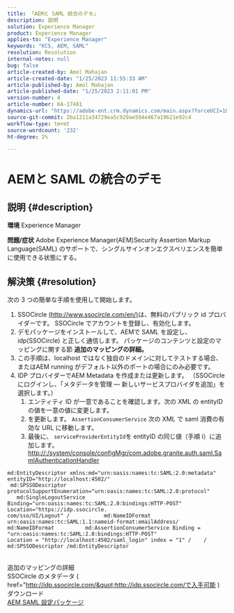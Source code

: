 ```yaml
---
title: 「AEMと SAML 統合のデモ」
description: 説明
solution: Experience Manager
product: Experience Manager
applies-to: "Experience Manager"
keywords: "KCS, AEM, SAML"
resolution: Resolution
internal-notes: null
bug: false
article-created-by: Amol Mahajan
article-created-date: "1/25/2023 11:55:33 AM"
article-published-by: Amol Mahajan
article-published-date: "1/25/2023 2:11:01 PM"
version-number: 4
article-number: KA-17481
dynamics-url: "https://adobe-ent.crm.dynamics.com/main.aspx?forceUCI=1&pagetype=entityrecord&etn=knowledgearticle&id=1b20b327-a79c-ed11-aad1-6045bd0061cb"
source-git-commit: 2ba1211a34729ea5c929ae594e467a19621e92c4
workflow-type: tm+mt
source-wordcount: '232'
ht-degree: 2%

---
```


# AEMと SAML の統合のデモ

## 説明 {#description}

<b>環境</b>
Experience Manager


<b>問題/症状</b>
Adobe Experience Manager(AEM)Security Assertion Markup Language(SAML) のサポートで、シングルサインオンエクスペリエンスを簡単に使用できる状態にする。


## 解決策 {#resolution}

次の 3 つの簡単な手順を使用して開始します。<br>
1. SSOCircle [(http://www.ssocircle.com/en/)](http://www.ssocircle.com/en/)は、無料のパブリック id プロバイダーです。 SSOCircle でアカウントを登録し、有効化します。
2. デモパッケージをインストールして、AEMで SAML を設定し、idp(SSOCircle) と正しく通信します。 パッケージのコンテンツと設定のマッピングに関する節 <b>追加のマッピングの詳細。</b>
3. この手順は、localhost ではなく独自のドメインに対してテストする場合、またはAEM running がデフォルト以外のポートの場合にのみ必要です。
4. IDP プロバイダーでAEM Metadata を作成または更新します。 （SSOCircle にログインし、「メタデータを管理 — 新しいサービスプロバイダを追加」を選択します。）
   1. エンティティ ID が一意であることを確認します。次の XML の entityID の値を一意の値に変更します。
   2. を更新します。 `AssertionConsumerService` 次の XML で saml 消費の有効な URL に移動します。
   3. 最後に、 `serviceProviderEntityId`を entityID の同じ値（手順 i）に追加します。 [http://:/system/console/configMgr/com.adobe.granite.auth.saml.SamlAuthenticationHandler](http://&lt;host>:&lt;port>/system/console/configMgr/com.adobe)



```
md:EntityDescriptor xmlns:md="urn:oasis:names:tc:SAML:2.0:metadata" entityID="http://localhost:4502/"
 md:SPSSODescriptor protocolSupportEnumeration="urn:oasis:names:tc:SAML:2.0:protocol"
   md:SingleLogoutService Binding="urn:oasis:names:tc:SAML:2.0:bindings:HTTP-POST" Location="https://idp.ssocircle.
com/sso/UI/Logout" /           md:NameIDFormat urn:oasis:names:tc:SAML:1.1:nameid-format:emailAddress/
md:NameIDFormat          md:AssertionConsumerService Binding = "urn:oasis:names:tc:SAML:2.0:bindings:HTTP-POST"
Location = "http://localhost:4502/saml_login" index = "1" /    / md:SPSSODescriptor /md:EntityDescriptor
```

<br>追加のマッピングの詳細<br>
SSOCircle のメタデータ ( href=&quot;http://idp.ssocircle.com/&quot;http://idp.ssocircle.com/で入手可能 )
<br>ダウンロード<br>
[AEM SAML 設定パッケージ](https://files.acrobat.com/a/preview/d0017bf5-c35a-483e-80a0-d6bfb0526299)
